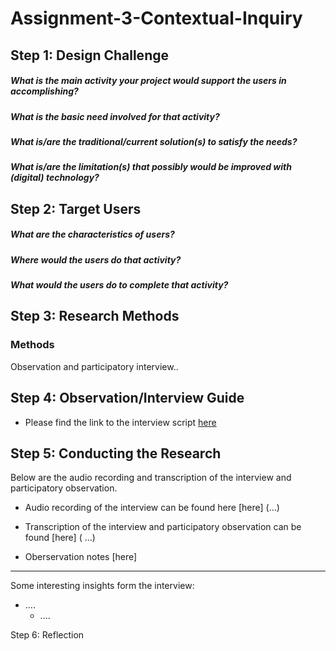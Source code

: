 # Assignment-3-Contextual-Inquiry

## Step 1: Design Challenge

##### What is the main activity your project would support the users in accomplishing?

##### What is the basic need involved for that activity?

##### What is/are the traditional/current solution(s) to satisfy the needs?

##### What is/are the limitation(s) that possibly would be improved with (digital) technology?



## Step 2:  Target Users


##### What are the characteristics of users?

##### Where would the users do that activity?

##### What would the users do to complete that activity?


## Step 3: Research Methods

### Methods

 Observation and participatory interview..

## Step 4: Observation/Interview Guide

* Please find the link to the interview script [here](https://docs.google.com/document/d/1KryFL1uKlntlG_0kSIA2DTocJg2-fY_7B2TX4fwwDRI/edit?usp=sharing)

## Step 5: Conducting the Research


Below are the audio recording and transcription of the interview and participatory observation.

* Audio recording of the interview can be found here [here] (...)

* Transcription of the interview and participatory observation can be found [here] ( ...)

* Oberservation notes [here] 

---------------------------------------
Some interesting insights form the interview: 

* ....
  * ....


Step 6: Reflection







